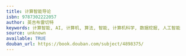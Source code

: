 ```yaml
---
title: 计算智能导论
isbn: 9787302222057
author: 英吉布雷切特
keywords: 计算智能, AI, 计算机, 算法, 智能, 计算机科学, 数据挖掘, 人工智能
source: unknown
available: TRUE
douban_url: https://book.douban.com/subject/4898375/
---
```

